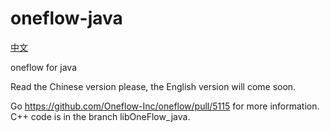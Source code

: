 # oneflow-java

[中文](README_zh.md)

oneflow for java

Read the Chinese version please, the English version will come soon.

Go https://github.com/Oneflow-Inc/oneflow/pull/5115 for more information. C++ code is in the branch libOneFlow_java.
